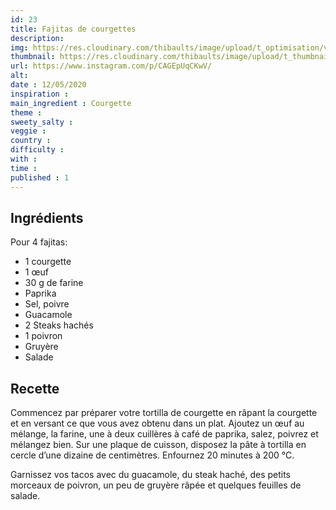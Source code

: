 ```yaml
---
id: 23
title: Fajitas de courgettes
description: 
img: https://res.cloudinary.com/thibaults/image/upload/t_optimisation/v1600518045/Recipes/20200512_fajitas_courgettes.jpg
thumbnail: https://res.cloudinary.com/thibaults/image/upload/t_thumbnail_josie/v1600518045/Recipes/20200512_fajitas_courgettes.jpg
url: https://www.instagram.com/p/CAGEpUqCKwV/
alt: 
date : 12/05/2020
inspiration :
main_ingredient : Courgette
theme : 
sweety_salty : 
veggie : 
country :
difficulty :
with : 
time : 
published : 1
---
```


## Ingrédients
Pour 4 fajitas:
 - 1 courgette
 - 1 œuf
 - 30 g de farine
 - Paprika
 - Sel, poivre
 - Guacamole
 - 2 Steaks hachés
 - 1 poivron
 - Gruyère
 - Salade

## Recette
Commencez par préparer votre tortilla de courgette en râpant la courgette et en versant ce que vous avez obtenu dans un plat. Ajoutez un œuf au mélange, la farine, une à deux cuillères à café de paprika, salez, poivrez et mélangez bien. Sur une plaque de cuisson, disposez la pâte à tortilla en cercle d’une dizaine de centimètres. Enfournez 20 minutes à 200 °C.

Garnissez vos tacos avec du guacamole, du steak haché, des petits morceaux de poivron, un peu de gruyère râpée et quelques feuilles de salade.